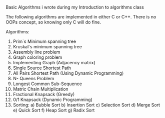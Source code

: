 Basic Algorithms i wrote during my Introduction to algorithms class

The following algorithms are implemented in either C or C++. There is no OOPs concept, so knowing only C will do fine.

Algorithms:

1. Prim`s Minimum spanning tree
2. Kruskal`s minimum spanning tree
3. Assembly line problem
4. Graph coloring problem
5. Implementing Graph (Adjacency matrix)
6. Single Source Shortest Path
7. All Pairs Shortest Path (Using Dynamic Programming)
8. N- Queens Problem
9. Longest Common Sub-Sequence
10. Matric Chain Multiplication
11. Fractional Knapsack (Greedy)
12. 0/1 Knapsack (Dynamic Programming)
13. Sorting:
	a) Bubble Sort
	b) Insertion Sort
	c) Selection Sort
	d) Merge Sort
	e) Quick Sort
	f) Heap Sort
	g) Radix Sort
